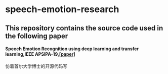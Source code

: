 # speech-emotion-research
## This repository contains the source code used in the following paper
#### Speech Emotion Recognition using deep learning and transfer learning,IEEE APSIPA-19,[[paper]](https://arxiv.org/abs/1907.****)  
仿着首尔大学博士的开源代码写
